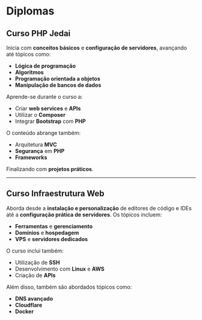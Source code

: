 # Diplomas

## Curso PHP Jedai
Inicia com **conceitos básicos** e **configuração de servidores**, avançando até tópicos como:
- **Lógica de programação**
- **Algoritmos**
- **Programação orientada a objetos**
- **Manipulação de bancos de dados**

Aprende-se durante o curso a:
- Criar **web services** e **APIs**
- Utilizar o **Composer**
- Integrar **Bootstrap** com **PHP**

O conteúdo abrange também:
- Arquitetura **MVC**
- **Segurança** em **PHP**
- **Frameworks**

Finalizando com **projetos práticos**.

---

## Curso Infraestrutura Web
Aborda desde a **instalação e personalização** de editores de código e IDEs até a **configuração prática de servidores**. Os tópicos incluem:
- **Ferramentas** e **gerenciamento**
- **Domínios** e **hospedagem**
- **VPS** e **servidores dedicados**

O curso inclui também:
- Utilização de **SSH**
- Desenvolvimento com **Linux** e **AWS**
- Criação de **APIs**

Além disso, também são abordados tópicos como:
- **DNS avançado**
- **Cloudflare**
- **Docker**
